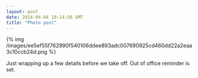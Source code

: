 ```yaml
---
layout: post
date: 2014-04-04 18:14:56 GMT
title: "Photo post"
---
```

{% img /images/ee5ef55f762990f540106ddee893adc007690925cd460dd22a2eaa3c10ccb24d.png %}

<p>Just wrapping up a few details before we take off. Out of office reminder is set.</p>